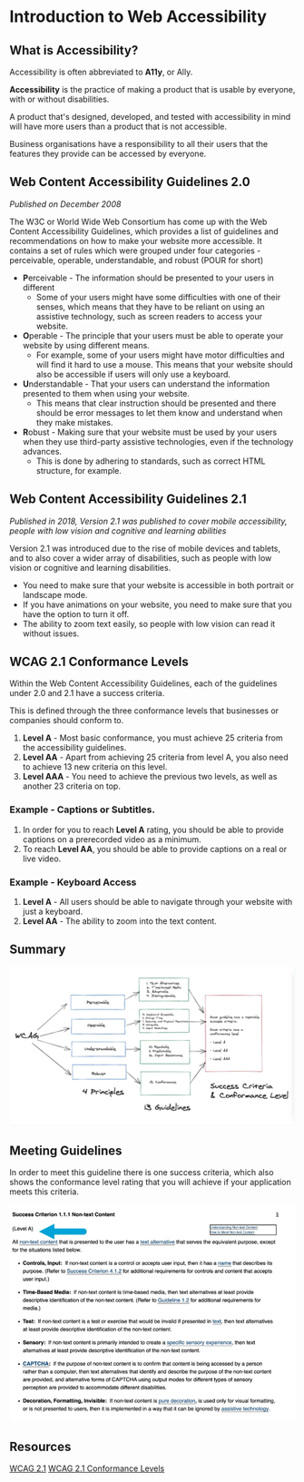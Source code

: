 # Introduction to Web Accessibility

## What is Accessibility?

Accessibility is often abbreviated to **A11y**, or Ally.

**Accessibility** is the practice of making a product that is usable by everyone, with or without disabilities.

A product that's designed, developed, and tested with accessibility in mind will have more users than a product that is not accessible.

Business organisations have a responsibility to all their users that the features they provide can be accessed by everyone.

## Web Content Accessibility Guidelines 2.0
_Published on December 2008_

The W3C or World Wide Web Consortium has come up with the Web Content Accessibility Guidelines, which provides a list of guidelines and recommendations on how to make your website more accessible. 
It contains a set of rules which were grouped under four categories - perceivable, operable, understandable, and robust (POUR for short)

* **P**erceivable - The information should be presented to your users in different 
  * Some of your users might have some difficulties with one of their senses, which means that they have to be reliant on using an assistive technology, such as screen readers to access your website.
* **O**perable - The principle that your users must be able to operate your website by using different means.
  * For example, some of your users might have motor difficulties and will find it hard to use a mouse. This means that your website should also be accessible if users will only use a keyboard.
* **U**nderstandable - That your users can understand the information presented to them when using your website.
  * This means that clear instruction should be presented and there should be error messages to let them know and understand when they make mistakes.
* **R**obust - Making sure that your website must be used by your users when they use third-party assistive technologies, even if the technology advances.
  * This is done by adhering to standards, such as correct HTML structure, for example.

## Web Content Accessibility Guidelines 2.1
_Published in 2018, Version 2.1 was published to cover mobile accessibility, people with low vision and cognitive and learning abilities_

Version 2.1 was introduced due to the rise of mobile devices and tablets, and to also cover a wider array of disabilities, such as people with low vision or cognitive and learning disabilities.

* You need to make sure that your website is accessible in both portrait or landscape mode.
* If you have animations on your website, you need to make sure that you have the option to turn it off.
* The ability to zoom text easily, so people with low vision can read it without issues.

## WCAG 2.1 Conformance Levels
Within the Web Content Accessibility Guidelines, each of the guidelines under 2.0 and 2.1 have a success criteria.

This is defined through the three conformance levels that businesses or companies should conform to.
1. **Level A** - Most basic conformance, you must achieve 25 criteria from the accessibility guidelines.
2. **Level AA** - Apart from achieving 25 criteria from level A, you also need to achieve 13 new criteria on this level.
3. **Level AAA** - You need to achieve the previous two levels, as well as another 23 criteria on top.

### Example - Captions or Subtitles.
1. In order for you to reach **Level A** rating, you should be able to provide captions on a prerecorded video as a minimum.
2. To reach **Level AA**, you should be able to provide captions on a real or live video.

### Example - Keyboard Access
1. **Level A** - All users should be able to navigate through your website with just a keyboard.
2. **Level AA** - The ability to zoom into the text content.

## Summary
![sc1.png](assets/sc1.png)

## Meeting Guidelines
In order to meet this guideline there is one success criteria, which also shows the conformance level rating that you will achieve if your application meets this criteria.

![sc2.png](assets/sc2.png)

## Resources
[WCAG 2.1](https://www.w3.org/TR/WCAG21/)
[WCAG 2.1 Conformance Levels](https://www.w3.org/WAI/WCAG21/Understanding/conformance)